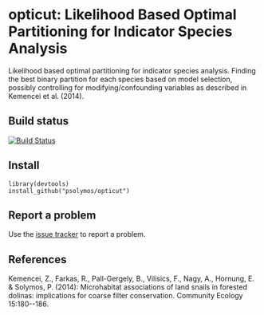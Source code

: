 # opticut: Likelihood Based Optimal Partitioning for Indicator Species Analysis

Likelihood based optimal partitioning for indicator species analysis.
Finding the best binary partition for each species based on
model selection, possibly controlling for modifying/confounding
variables as described in Kemencei et al. (2014).

## Build status

[![Build Status](https://travis-ci.org/psolymos/opticut.svg?branch=master)](https://travis-ci.org/psolymos/opticut)

## Install

```
library(devtools)
install_github("psolymos/opticut")
```

## Report a problem

Use the [issue tracker](https://github.com/psolymos/opticut/issues)
to report a problem.

## References

Kemencei, Z., Farkas, R., Pall-Gergely, B., Vilisics, F., Nagy, A., Hornung, 
E. & Solymos, P. (2014): Microhabitat associations of land snails in 
forested dolinas: implications for coarse filter conservation. 
Community Ecology 15:180--186.
